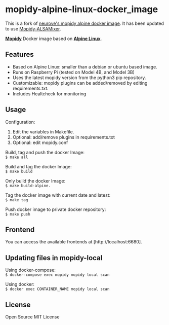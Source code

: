 # mopidy-alpine-linux-docker_image

This is a fork of [neurove's mopidy alpine docker image](https://github.com/neurove/mopidy-alpine-linux-docker_image). It has been updated to use [Mopidy-ALSAMixer](https://mopidy.com/ext/alsamixer/).

[**Mopidy**](https://www.mopidy.com/) Docker image based on [**Alpine Linux**](https://www.alpinelinux.org/).

## Features

- Based on Alpine Linux: smaller than a debian or ubuntu based image.
- Runs on Raspberry Pi (tested on Model 4B, and Model 3B)
- Uses the latest mopidy version from the python3 pip repository.  
- Customizable: mopidy plugins can be added/removed by editing requirements.txt.  
- Includes Healtcheck for monitoring

## Usage

Configuration:

1. Edit the variables in Makefile.
2. Optional: add/remove plugins in requirements.txt
3. Optional: edit mopidy.conf  

Build, tag and push the docker Image:  
`$ make all`

Build and tag the docker Image:  
`$ make build`

Only build the docker Image:  
`$ make build-alpine.`

Tag the docker image with current date and latest:  
`$ make tag`

Push docker image to private docker repository:  
`$ make push`

## Frontend

You can access the available frontends at [http://localhost:6680].

## Updating files in mopidy-local

Using docker-compose:  
`$ docker-compose exec mopidy mopidy local scan`

Using docker:  
`$ docker exec CONTAINER_NAME mopidy local scan`

## License

Open Source MIT License
